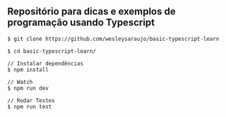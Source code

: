 ## Repositório para dicas e exemplos de programação usando Typescript

```
$ git clone https://github.com/wesleysaraujo/basic-typescript-learn

$ cd basic-typescript-learn/

// Instalar dependências
$ npm install

// Watch
$ npm run dev

// Rodar Testes
$ npm run test
